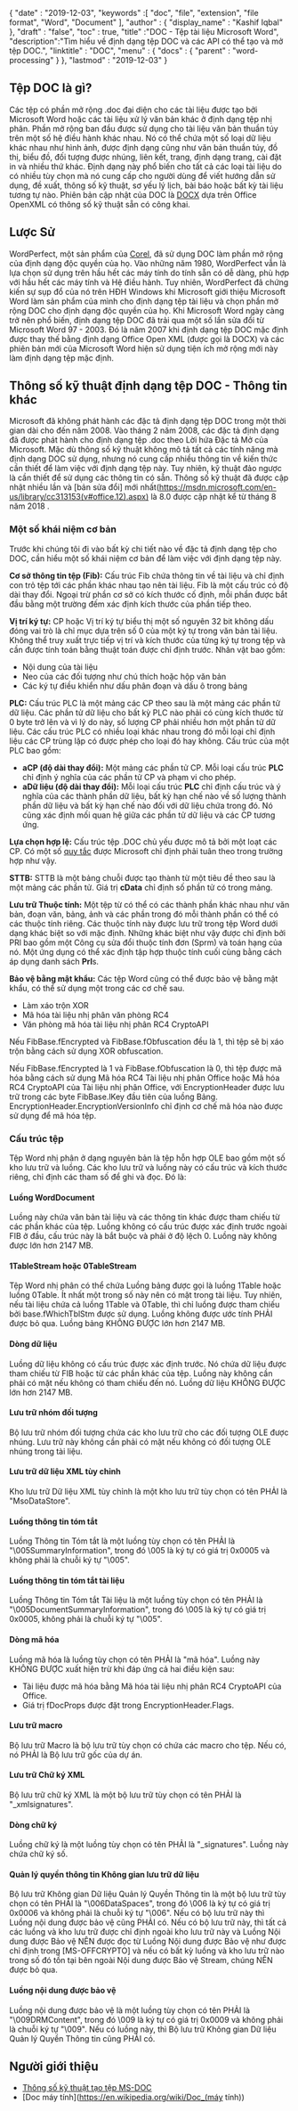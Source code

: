 {
  "date" : "2019-12-03",
  "keywords" :[ "doc", "file", "extension", "file format", "Word", "Document" ],
  "author" : {
    "display_name" : "Kashif Iqbal"
},
  "draft" : "false",
  "toc" : true,
  "title" :"DOC - Tệp tài liệu Microsoft Word",
  "description":"Tìm hiểu về định dạng tệp DOC và các API có thể tạo và mở tệp DOC.",
  "linktitle" : "DOC",
  "menu" : {
    "docs" : {
      "parent" : "word-processing"
}
},
  "lastmod" : "2019-12-03"
}

## Tệp DOC là gì?

Các tệp có phần mở rộng .doc đại diện cho các tài liệu được tạo bởi Microsoft Word hoặc các tài liệu xử lý văn bản khác ở định dạng tệp nhị phân. Phần mở rộng ban đầu được sử dụng cho tài liệu văn bản thuần túy trên một số hệ điều hành khác nhau. Nó có thể chứa một số loại dữ liệu khác nhau như hình ảnh, được định dạng cũng như văn bản thuần túy, đồ thị, biểu đồ, đối tượng được nhúng, liên kết, trang, định dạng trang, cài đặt in và nhiều thứ khác. Định dạng này phổ biến cho tất cả các loại tài liệu do có nhiều tùy chọn mà nó cung cấp cho người dùng để viết hướng dẫn sử dụng, đề xuất, thông số kỹ thuật, sơ yếu lý lịch, bài báo hoặc bất kỳ tài liệu tương tự nào. Phiên bản cập nhật của DOC là [DOCX](/vi/word-processing/docx/) dựa trên Office OpenXML có thông số kỹ thuật sẵn có công khai.

## Lược Sử ##

WordPerfect, một sản phẩm của [Corel](https://www.corel.com/en/), đã sử dụng DOC làm phần mở rộng của định dạng độc quyền của họ. Vào những năm 1980, WordPerfect vẫn là lựa chọn sử dụng trên hầu hết các máy tính do tính sẵn có dễ dàng, phù hợp với hầu hết các máy tính và Hệ điều hành. Tuy nhiên, WordPerfect đã chứng kiến sự sụp đổ của nó trên HĐH Windows khi Microsoft giới thiệu Microsoft Word làm sản phẩm của mình cho định dạng tệp tài liệu và chọn phần mở rộng DOC cho định dạng độc quyền của họ. Khi Microsoft Word ngày càng trở nên phổ biến, định dạng tệp DOC đã trải qua một số lần sửa đổi từ Microsoft Word 97 - 2003. Đó là năm 2007 khi định dạng tệp DOC mặc định được thay thế bằng định dạng Office Open XML (được gọi là DOCX) và các phiên bản mới của Microsoft Word hiện sử dụng tiện ích mở rộng mới này làm định dạng tệp mặc định.

## Thông số kỹ thuật định dạng tệp DOC - Thông tin khác

Microsoft đã không phát hành các đặc tả định dạng tệp DOC trong một thời gian dài cho đến năm 2008. Vào tháng 2 năm 2008, các đặc tả định dạng đã được phát hành cho định dạng tệp .doc theo Lời hứa Đặc tả Mở của Microsoft. Mặc dù thông số kỹ thuật không mô tả tất cả các tính năng mà định dạng DOC sử dụng, nhưng nó cung cấp nhiều thông tin về kiến thức cần thiết để làm việc với định dạng tệp này. Tuy nhiên, kỹ thuật đảo ngược là cần thiết để sử dụng các thông tin có sẵn. Thông số kỹ thuật đã được cập nhật nhiều lần và [bản sửa đổi] mới nhất(https://msdn.microsoft.com/en-us/library/cc313153(v#office.12).aspx) là 8.0 được cập nhật kể từ tháng 8 năm 2018 .

### Một số khái niệm cơ bản ###

Trước khi chúng tôi đi vào bất kỳ chi tiết nào về đặc tả định dạng tệp cho DOC, cần hiểu một số khái niệm cơ bản để làm việc với định dạng tệp này.

**Cơ sở thông tin tệp (Fib):** Cấu trúc Fib chứa thông tin về tài liệu và chỉ định con trỏ tệp tới các phần khác nhau tạo nên tài liệu.
Fib là một cấu trúc có độ dài thay đổi. Ngoại trừ phần cơ sở có kích thước cố định, mỗi phần được bắt đầu bằng một trường đếm xác định kích thước của phần tiếp theo.

**Vị trí ký tự:** CP hoặc Vị trí ký tự biểu thị một số nguyên 32 bit không dấu đóng vai trò là chỉ mục dựa trên số 0 của một ký tự trong văn bản tài liệu. Không thể truy xuất trực tiếp vị trí và kích thước của từng ký tự trong tệp và cần được tính toán bằng thuật toán được chỉ định trước. Nhân vật bao gồm:

* Nội dung của tài liệu
* Neo của các đối tượng như chú thích hoặc hộp văn bản
* Các ký tự điều khiển như dấu phân đoạn và dấu ô trong bảng

**PLC:** Cấu trúc PLC là một mảng các CP theo sau là một mảng các phần tử dữ liệu. Các phần tử dữ liệu cho bất kỳ PLC nào phải có cùng kích thước từ 0 byte trở lên và vì lý do này, số lượng CP phải nhiều hơn một phần tử dữ liệu. Các cấu trúc PLC có nhiều loại khác nhau trong đó mỗi loại chỉ định liệu các CP trùng lặp có được phép cho loại đó hay không. Cấu trúc của một PLC bao gồm:

* **aCP (độ dài thay đổi):** Một mảng các phần tử CP. Mỗi loại cấu trúc **PLC** chỉ định ý nghĩa của các phần tử CP và phạm vi cho phép.
* **aDữ liệu (độ dài thay đổi):** Mỗi loại cấu trúc **PLC** chỉ định cấu trúc và ý nghĩa của các thành phần dữ liệu, bất kỳ hạn chế nào về số lượng thành phần dữ liệu và bất kỳ hạn chế nào đối với dữ liệu chứa trong đó. Nó cũng xác định mối quan hệ giữa các phần tử dữ liệu và các CP tương ứng.

**Lựa chọn hợp lệ:** Cấu trúc tệp .DOC chủ yếu được mô tả bởi một loạt các CP. Có một số [quy tắc](https://msdn.microsoft.com/en-us/library/dd908861(v#office.12).aspx) được Microsoft chỉ định phải tuân theo trong trường hợp như vậy.

**STTB:** STTB là một bảng chuỗi được tạo thành từ một tiêu đề theo sau là một mảng các phần tử. Giá trị **cData** chỉ định số phần tử có trong mảng.

**Lưu trữ Thuộc tính:** Một tệp từ có thể có các thành phần khác nhau như văn bản, đoạn văn, bảng, ảnh và các phần trong đó mỗi thành phần có thể có các thuộc tính riêng. Các thuộc tính này được lưu trữ trong tệp Word dưới dạng khác biệt so với mặc định. Những khác biệt như vậy được chỉ định bởi PRl bao gồm một Công cụ sửa đổi thuộc tính đơn (Sprm) và toán hạng của nó. Một ứng dụng có thể xác định tập hợp thuộc tính cuối cùng bằng cách áp dụng danh sách **Prl**s.

**Bảo vệ bằng mật khẩu:** Các tệp Word cũng có thể được bảo vệ bằng mật khẩu, có thể sử dụng một trong các cơ chế sau.

* Làm xáo trộn XOR
* Mã hóa tài liệu nhị phân văn phòng RC4
* Văn phòng mã hóa tài liệu nhị phân RC4 CryptoAPI

Nếu FibBase.fEncrypted và FibBase.fObfuscation đều là 1, thì tệp sẽ bị xáo trộn bằng cách sử dụng XOR obfuscation.

Nếu FibBase.fEncrypted là 1 và FibBase.fObfuscation là 0, thì tệp được mã hóa bằng cách sử dụng Mã hóa RC4 Tài liệu nhị phân Office hoặc Mã hóa RC4 CryptoAPI của Tài liệu nhị phân Office, với EncryptionHeader được lưu trữ trong các byte FibBase.lKey đầu tiên của luồng Bảng. EncryptionHeader.EncryptionVersionInfo chỉ định cơ chế mã hóa nào được sử dụng để mã hóa tệp.

### Cấu trúc tệp ###

Tệp Word nhị phân ở dạng nguyên bản là tệp hỗn hợp OLE bao gồm một số kho lưu trữ và luồng. Các kho lưu trữ và luồng này có cấu trúc và kích thước riêng, chỉ định các tham số để ghi và đọc. Đó là:

#### Luồng WordDocument ####

Luồng này chứa văn bản tài liệu và các thông tin khác được tham chiếu từ các phần khác của tệp. Luồng không có cấu trúc được xác định trước ngoài FIB ở đầu, cấu trúc này là bắt buộc và phải ở độ lệch 0. Luồng này không được lớn hơn 2147 MB.

#### 1TableStream hoặc 0TableStream ####

Tệp Word nhị phân có thể chứa Luồng bảng được gọi là luồng 1Table hoặc luồng 0Table. Ít nhất một trong số này nên có mặt trong tài liệu. Tuy nhiên, nếu tài liệu chứa cả luồng 1Table và 0Table, thì chỉ luồng được tham chiếu bởi base.fWhichTblStm được sử dụng. Luồng không được ước tính PHẢI được bỏ qua.
Luồng bảng KHÔNG ĐƯỢC lớn hơn 2147 MB.

#### Dòng dữ liệu ####

Luồng dữ liệu không có cấu trúc được xác định trước. Nó chứa dữ liệu được tham chiếu từ FIB hoặc từ các phần khác của tệp. Luồng này không cần phải có mặt nếu không có tham chiếu đến nó. Luồng dữ liệu KHÔNG ĐƯỢC lớn hơn 2147 MB.

#### Lưu trữ nhóm đối tượng ####

Bộ lưu trữ nhóm đối tượng chứa các kho lưu trữ cho các đối tượng OLE được nhúng. Lưu trữ này không cần phải có mặt nếu không có đối tượng OLE nhúng trong tài liệu.

#### Lưu trữ dữ liệu XML tùy chỉnh ####

Kho lưu trữ Dữ liệu XML tùy chỉnh là một kho lưu trữ tùy chọn có tên PHẢI là "MsoDataStore".

#### Luồng thông tin tóm tắt ####

Luồng Thông tin Tóm tắt là một luồng tùy chọn có tên PHẢI là "\005SummaryInformation", trong đó \005 là ký tự có giá trị 0x0005 và không phải là chuỗi ký tự "\005".

#### Luồng thông tin tóm tắt tài liệu ####

Luồng Thông tin Tóm tắt Tài liệu là một luồng tùy chọn có tên PHẢI là "\005DocumentSummaryInformation", trong đó \005 là ký tự có giá trị 0x0005, không phải là chuỗi ký tự "\005".

#### Dòng mã hóa ####

Luồng mã hóa là luồng tùy chọn có tên PHẢI là "mã hóa". Luồng này KHÔNG ĐƯỢC xuất hiện trừ khi đáp ứng cả hai điều kiện sau:

* Tài liệu được mã hóa bằng Mã hóa tài liệu nhị phân RC4 CryptoAPI của Office.
* Giá trị fDocProps được đặt trong EncryptionHeader.Flags.

#### Lưu trữ macro ####

Bộ lưu trữ Macro là bộ lưu trữ tùy chọn có chứa các macro cho tệp. Nếu có, nó PHẢI là Bộ lưu trữ gốc của dự án.

#### Lưu trữ Chữ ký XML ####

Bộ lưu trữ chữ ký XML là một bộ lưu trữ tùy chọn có tên PHẢI là "_xmlsignatures".

#### Dòng chữ ký ####

Luồng chữ ký là một luồng tùy chọn có tên PHẢI là "_signatures". Luồng này chứa chữ ký số.

#### Quản lý quyền thông tin Không gian lưu trữ dữ liệu ####

Bộ lưu trữ Không gian Dữ liệu Quản lý Quyền Thông tin là một bộ lưu trữ tùy chọn có tên PHẢI là "\006DataSpaces", trong đó \006 là ký tự có giá trị 0x0006 và không phải là chuỗi ký tự "\006". Nếu có bộ lưu trữ này thì Luồng nội dung được bảo vệ cũng PHẢI có.
Nếu có bộ lưu trữ này, thì tất cả các luồng và kho lưu trữ được chỉ định ngoài kho lưu trữ này và Luồng Nội dung được Bảo vệ NÊN được đọc từ Luồng Nội dung được Bảo vệ như được chỉ định trong [MS-OFFCRYPTO] và nếu có bất kỳ luồng và kho lưu trữ nào trong số đó tồn tại bên ngoài Nội dung được Bảo vệ Stream, chúng NÊN được bỏ qua.

#### Luồng nội dung được bảo vệ ####

Luồng nội dung được bảo vệ là một luồng tùy chọn có tên PHẢI là "\009DRMContent", trong đó \009 là ký tự có giá trị 0x0009 và không phải là chuỗi ký tự "\009".
Nếu có luồng này, thì Bộ lưu trữ Không gian Dữ liệu Quản lý Quyền Thông tin cũng PHẢI có.

## Người giới thiệu ##

* [Thông số kỹ thuật tạo tệp MS-DOC](https://msdn.microsoft.com/en-us/library/cc313153(v#office.12).aspx)
* [Doc máy tính](https://en.wikipedia.org/wiki/Doc_(máy tính))

